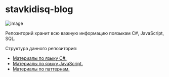 # stavkidisq-blog

![image](https://user-images.githubusercontent.com/57217014/195415462-7725e368-ab0c-45ad-a927-8e7bf6a1fb67.png)

Репозиторий хранит всю важную информацию поязыкам C#, JavaScript, SQL.

Структура данного репозитория:
- <a href="c-sharp">Материалы по языку C#.
- <a href="java-script">Материалы по языку JavaScript.
- <a href="c-sharp/patterns">Материалы по паттернам.
